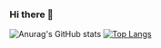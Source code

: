 ### Hi there 👋

![Anurag's GitHub stats](https://github-readme-stats.vercel.app/api?username=SunnnLucky&hide=contribs,issues)
[![Top Langs](https://github-readme-stats.vercel.app/api/top-langs/?username=SunnnLucky&layout=compact)](https://github.com/anuraghazra/github-readme-stats)

<!--
**SunnnLucky/SunnnLucky** is a ✨ _special_ ✨ repository because its `README.md` (this file) appears on your GitHub profile.
Here are some ideas to get you started:
- 🔭 I’m currently working on ...
- 🌱 I’m currently learning ...
- 👯 I’m looking to collaborate on ...
- 🤔 I’m looking for help with ...
- 💬 Ask me about ...
- 📫 How to reach me: ...
- 😄 Pronouns: ...
- ⚡ Fun fact: ...

![Anurag's GitHub stats](https://github-readme-stats.vercel.app/api?username=SunnnLucky&show_icons=true)
-->
